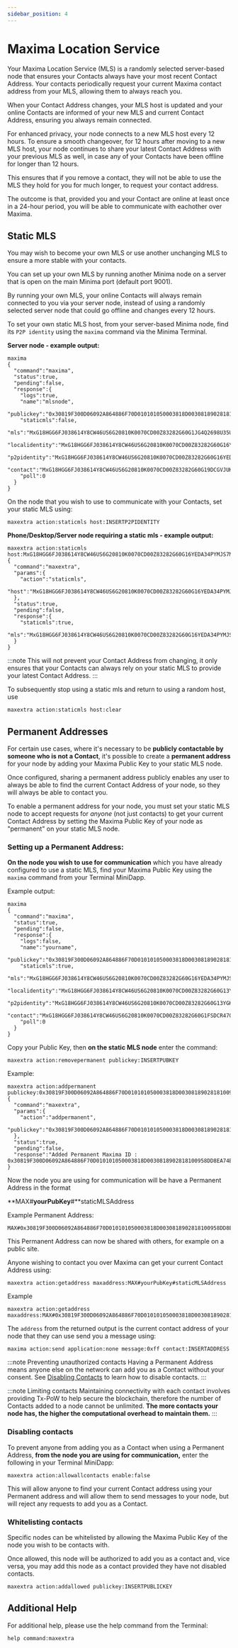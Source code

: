 ```yaml
---
sidebar_position: 4
---
```

# Maxima Location Service

Your Maxima Location Service (MLS) is a randomly selected server-based node that ensures your Contacts always have your most recent Contact Address. Your contacts periodically request your current Maxima contact address from your MLS, allowing them to always reach you. 

When your Contact Address changes, your MLS host is updated and your online Contacts are informed of your new MLS and current Contact Address, ensuring you always remain connected. 

For enhanced privacy, your node connects to a new MLS host every 12 hours. To ensure a smooth changeover, for 12 hours after moving to a new MLS host, your node continues to share your latest Contact Address with your previous MLS as well, in case any of your Contacts have been offline for longer than 12 hours.  

This ensures that if you remove a contact, they will not be able to use the MLS they hold for you for much longer, to request your contact address.

The outcome is that, provided you and your Contact are online at least once in a 24-hour period, you will be able to communicate with eachother over Maxima. 


## Static MLS

You may wish to become your own MLS or use another unchanging MLS to ensure a more stable with your contacts.

You can set up your own MLS by running another Minima node on a server that is open on the main Minima port (default port 9001).

By running your own MLS, your online Contacts will always remain connected to you via your server node, instead of using a randomly selected server node that could go offline and changes every 12 hours.

To set your own static MLS host, from your server-based Minima node, find its `P2P identity` using the `maxima` command via the Minima Terminal. 

**Server node - example output:**
```
maxima
{
  "command":"maxima",
  "status":true,
  "pending":false,
  "response":{
    "logs":true,
    "name":"mlsnode",
    "publickey":"0x30819F300D06092A864886F70D010101050003818D00308189028181009570D2AB5CB494803D700ECA81D183140B3C3D255558864917592B40FD48BBE9F583FCBCF1E45DD353DCC74044F6013C86092AF453797003CECEDCFF3CB1690111F8C49B1C80CF994C0C8E1E78C1F45E67B4C4544A13BAC03F45F4B2004B6FB6E694583CC3BBDC38C2CC2518E054D7D810F84E0E59F233CECF21AFBDCFBA0A110203010001",
    "staticmls":false,
    "mls":"MxG18HGG6FJ038614Y8CW46US6G20810K0070CD00Z83282G60G1JG4Q2698U35U5QFQZUYM1QF5R9RC1ZHQKF0D5Z1UCAEVNE862R2B1FCN5N1E27AHNBEMZUWWCY986UF25DNNVZ4N8PHBV76W52BDFCDKBYAPYDAVN3E49RDTQ4JFFSJHKHZQ5F33Q32N5WRCHSCDTGCQ24ZNQQAM8QYW9B7TDMC7R37BD4UTNU04YT9PTYVQ99YJF1SPATJWS10608005NVBJB9@94.131.105.228:9001",
    "localidentity":"MxG18HGG6FJ038614Y8CW46US6G20810K0070CD00Z83282G60G16YEDA34PYMJS7MC82PYEHB2Q5G2SEKGYP5AA6YFABH6S6PKV63ER84ZGVV7TU2RZKHJYPZ5PZD2E7VE8EPR5S6547YAR38SNRPHR9B74QAVK5FEGYEB21QVNE3E28VBB6C46J6NC1JD80AG3T4JW49D7BKWT55GJQGU5FYKUQVBBDEF4GGNN779NTSBK5VRYS604N02BVGPDC10608004W3G98C@172.21.144.1:7001",
    "p2pidentity":"MxG18HGG6FJ038614Y8CW46US6G20810K0070CD00Z83282G60G16YEDA34PYMJS7MC82PYEHB2Q5G2SEKGYP5AA6YFABH6S6PKV63ER84ZGVV7TU2RZKHJYPZ5PZD2E7VE8EPR5S6547YAR38SNRPHR9B74QAVK5FEGYEB21QVNE3E28VBB6C46J6NC1JD80AG3T4JW49D7BKWT55GJQGU5FYKUQVBBDEF4GGNN779NTSBK5VRYS604N02BVGPDC10608004W3G98C@5.64.39.56:9001",
    "contact":"MxG18HGG6FJ038614Y8CW46US6G20810K0070CD00Z83282G60G19DCGVJUKP4Y93Z8NBZE5YAVMTHBZHQ4E4JR04P3J4QJHYWNVFEP5Y1TU7DAJ7WK54KFEHCKNAAZPAV5GAW1GN85JGZHDQCNTE07QZJ43KAY01Y7DHHSG57VBE9NYS4QKTJ2BHS6GUA1AWNT6PZC3VFZV49NGCA48800C49T8TD7J03FASUM3H13QHA7VSFRKA3D0T2RWU9H34106080075P6AZ4@194.163.178.243:9001",
    "poll":0
  }
}
```

On the node that you wish to use to communicate with your Contacts, set your static MLS using: 
```
maxextra action:staticmls host:INSERTP2PIDENTITY
```

**Phone/Desktop/Server node requiring a static mls - example output:**

```
maxextra action:staticmls host:MxG18HGG6FJ038614Y8CW46US6G20810K0070CD00Z83282G60G16YEDA34PYMJS7MC82PYEHB2Q5G2SEKGYP5AA6YFABH6S6PKV63ER84ZGVV7TU2RZKHJYPZ5PZD2E7VE8EPR5S6547YAR38SNRPHR9B74QAVK5FEGYEB21QVNE3E28VBB6C46J6NC1JD80AG3T4JW49D7BKWT55GJQGU5FYKUQVBBDEF4GGNN779NTSBK5VRYS604N02BVGPDC10608004W3G98C@5.64.39.56:9001
{
  "command":"maxextra",
  "params":{
    "action":"staticmls",
    "host":"MxG18HGG6FJ038614Y8CW46US6G20810K0070CD00Z83282G60G16YEDA34PYMJS7MC82PYEHB2Q5G2SEKGYP5AA6YFABH6S6PKV63ER84ZGVV7TU2RZKHJYPZ5PZD2E7VE8EPR5S6547YAR38SNRPHR9B74QAVK5FEGYEB21QVNE3E28VBB6C46J6NC1JD80AG3T4JW49D7BKWT55GJQGU5FYKUQVBBDEF4GGNN779NTSBK5VRYS604N02BVGPDC10608004W3G98C@5.64.39.56:9001"
  },
  "status":true,
  "pending":false,
  "response":{
    "staticmls":true,
    "mls":"MxG18HGG6FJ038614Y8CW46US6G20810K0070CD00Z83282G60G16YEDA34PYMJS7MC82PYEHB2Q5G2SEKGYP5AA6YFABH6S6PKV63ER84ZGVV7TU2RZKHJYPZ5PZD2E7VE8EPR5S6547YAR38SNRPHR9B74QAVK5FEGYEB21QVNE3E28VBB6C46J6NC1JD80AG3T4JW49D7BKWT55GJQGU5FYKUQVBBDEF4GGNN779NTSBK5VRYS604N02BVGPDC10608004W3G98C@5.64.39.56:9001"
  }
}
```

:::note
This will not prevent your Contact Address from changing, it only ensures that your Contacts can always rely on your static MLS to provide your latest Contact Address.
::: 

To subsequently stop using a static mls and return to using a random host, use

```
maxextra action:staticmls host:clear
```

## Permanent Addresses

For certain use cases, where it's necessary to be **publicly contactable by someone who is not a Contact**, it's possible to create a **permanent address** for your node by adding your Maxima Public Key to your static MLS node. 

Once configured, sharing a permanent address publicly enables any user to always be able to find the current Contact Address of your node, so they will always be able to contact you. 

To enable a permanent address for your node, you must set your static MLS node to accept requests for *anyone* (not just contacts) to get your current Contact Address by setting the Maxima Public Key of your node as "permanent" on your static MLS node. 

### Setting up a Permanent Address:

**On the node you wish to use for communication** which you have already configured to use a static MLS, find your Maxima Public Key using the `maxima` command from your Terminal MiniDapp.

Example output:

```
maxima
{
  "command":"maxima",
  "status":true,
  "pending":false,
  "response":{
    "logs":false,
    "name":"yourname",
    "publickey":"0x30819F300D06092A864886F70D010101050003818D0030818902818100958DD8EA74BD3CBEE4D1D8F030781A665AA062ADDE749951BFD45BCA43A3A315BF46788B9BEF67472203893C996FEC2E35C974CD01CEDE3B3BBF62D5B6B00FB546FD77094F07022FBAF82E7766D92EBFBE14623D4A1B677CF2F7EB42A6CCFC5F82530B061914FA22BA0F9D2458B4E4FDC51C843B96F2F77E9617F42979EC240B0203010001",
    "staticmls":true,
    "mls":"MxG18HGG6FJ038614Y8CW46US6G20810K0070CD00Z83282G60G16YEDA34PYMJS7MC82PYEHB2Q5G2SEKGYP5AA6YFABH6S6PKV63ER84ZGVV7TU2RZKHJYPZ5PZD2E7VE8EPR5S6547YAR38SNRPHR9B74QAVK5FEGYEB21QVNE3E28VBB6C46J6NC1JD80AG3T4JW49D7BKWT55GJQGU5FYKUQVBBDEF4GGNN779NTSBK5VRYS604N02BVGPDC10608004W3G98C@5.64.39.56:9001"
    "localidentity":"MxG18HGG6FJ038614Y8CW46US6G20810K0070CD00Z83282G60G13YGKSTHJVZ77NAUBFHV1KPS0MHUZNSCFZQB3V2GN9AKFP12CB9SST1FY5DCN2FMM6MS5PB5RA6WQUM7UGQ9RMH1Q8ECU0YJAA6V271GR1HH7B84J1RT81W2QBWMWJSHRV0A2YVK91MYM6JQVAYSZF22P5U8SJSGTJTEZTS39V19B3KTQHVW9SR4J1T1BW1P6ZBF9K82QGQTBS10608004J5DQZ0@172.29.224.0:9001",
    "p2pidentity":"MxG18HGG6FJ038614Y8CW46US6G20810K0070CD00Z83282G60G13YGKSTHJVZ77NAUBFHV1KPS0MHUZNSCFZQB3V2GN9AKFP12CB9SST1FY5DCN2FMM6MS5PB5RA6WQUM7UGQ9RMH1Q8ECU0YJAA6V271GR1HH7B84J1RT81W2QBWMWJSHRV0A2YVK91MYM6JQVAYSZF22P5U8SJSGTJTEZTS39V19B3KTQHVW9SR4J1T1BW1P6ZBF9K82QGQTBS10608004J5DQZ0@165.0.49.73:9001",
    "contact":"MxG18HGG6FJ038614Y8CW46US6G20810K0070CD00Z83282G60G1FSDCR470HWPNA11N8DN9W2B15VYTRQS6WATHZ975GT1CVPMGDM439HHRUCMBRF3DJASTD8NPVW5EYV26HCGC2EB3N6JNPZF8QM4Q6Q393M049YQ0YB9CSE04Q4JCASWHQA54MMWWD8QARMUJGE1FAHKPF7CF7E87F0QCAU9PBVHT37AEB3MPAW9BGY6672NW12SHMVCS05JGK10608007RWBNFH@91.107.240.131:9001",
    "poll":0
  }
}
```

Copy your Public Key, then **on the static MLS node** enter the command:

```
maxextra action:removepermanent publickey:INSERTPUBKEY
```

Example:

```
maxextra action:addpermanent publickey:0x30819F300D06092A864886F70D010101050003818D0030818902818100958DD8EA74BD3CBEE4D1D8F030781A665AA062ADDE749951BFD45BCA43A3A315BF46788B9BEF67472203893C996FEC2E35C974CD01CEDE3B3BBF62D5B6B00FB546FD77094F07022FBAF82E7766D92EBFBE14623D4A1B677CF2F7EB42A6CCFC5F82530B061914FA22BA0F9D2458B4E4FDC51C843B96F2F77E9617F42979EC240B0203010001
{
  "command":"maxextra",
  "params":{
    "action":"addpermanent",
    "publickey":"0x30819F300D06092A864886F70D010101050003818D0030818902818100958DD8EA74BD3CBEE4D1D8F030781A665AA062ADDE749951BFD45BCA43A3A315BF46788B9BEF67472203893C996FEC2E35C974CD01CEDE3B3BBF62D5B6B00FB546FD77094F07022FBAF82E7766D92EBFBE14623D4A1B677CF2F7EB42A6CCFC5F82530B061914FA22BA0F9D2458B4E4FDC51C843B96F2F77E9617F42979EC240B0203010001"
  },
  "status":true,
  "pending":false,
  "response":"Added Permanent Maxima ID : 0x30819F300D06092A864886F70D010101050003818D0030818902818100958DD8EA74BD3CBEE4D1D8F030781A665AA062ADDE749951BFD45BCA43A3A315BF46788B9BEF67472203893C996FEC2E35C974CD01CEDE3B3BBF62D5B6B00FB546FD77094F07022FBAF82E7766D92EBFBE14623D4A1B677CF2F7EB42A6CCFC5F82530B061914FA22BA0F9D2458B4E4FDC51C843B96F2F77E9617F42979EC240B0203010001"
}
```

Now the node you are using for communication will be have a Permanent Address in the format 

**MAX#**yourPubKey**#**staticMLSAddress

Example Permanent Address:
```
MAX#0x30819F300D06092A864886F70D010101050003818D0030818902818100958DD8EA74BD3CBEE4D1D8F030781A665AA062ADDE749951BFD45BCA43A3A315BF46788B9BEF67472203893C996FEC2E35C974CD01CEDE3B3BBF62D5B6B00FB546FD77094F07022FBAF82E7766D92EBFBE14623D4A1B677CF2F7EB42A6CCFC5F82530B061914FA22BA0F9D2458B4E4FDC51C843B96F2F77E9617F42979EC240B0203010001#MxG18HGG6FJ038614Y8CW46US6G20810K0070CD00Z83282G60G16YEDA34PYMJS7MC82PYEHB2Q5G2SEKGYP5AA6YFABH6S6PKV63ER84ZGVV7TU2RZKHJYPZ5PZD2E7VE8EPR5S6547YAR38SNRPHR9B74QAVK5FEGYEB21QVNE3E28VBB6C46J6NC1JD80AG3T4JW49D7BKWT55GJQGU5FYKUQVBBDEF4GGNN779NTSBK5VRYS604N02BVGPDC10608004W3G98C@5.64.39.56:9001
```

This Permanent Address can now be shared with others, for example on a public site.

Anyone wishing to contact you over Maxima can get your current Contact Address using: 

```
maxextra action:getaddress maxaddress:MAX#yourPubKey#staticMLSAddress
```

Example

```
maxextra action:getaddress maxaddress:MAX#0x30819F300D06092A864886F70D010101050003818D0030818902818100958DD8EA74BD3CBEE4D1D8F030781A665AA062ADDE749951BFD45BCA43A3A315BF46788B9BEF67472203893C996FEC2E35C974CD01CEDE3B3BBF62D5B6B00FB546FD77094F07022FBAF82E7766D92EBFBE14623D4A1B677CF2F7EB42A6CCFC5F82530B061914FA22BA0F9D2458B4E4FDC51C843B96F2F77E9617F42979EC240B0203010001#MxG18HGG6FJ038614Y8CW46US6G20810K0070CD00Z83282G60G16YEDA34PYMJS7MC82PYEHB2Q5G2SEKGYP5AA6YFABH6S6PKV63ER84ZGVV7TU2RZKHJYPZ5PZD2E7VE8EPR5S6547YAR38SNRPHR9B74QAVK5FEGYEB21QVNE3E28VBB6C46J6NC1JD80AG3T4JW49D7BKWT55GJQGU5FYKUQVBBDEF4GGNN779NTSBK5VRYS604N02BVGPDC10608004W3G98C@5.64.39.56:9001
```

The `address` from the returned output is the current contact address of your node that they can use send you a message using: 

```
maxima action:send application:none message:0xff contact:INSERTADDRESS
```

:::note Preventing unauthorized contacts
Having a Permanent Address means anyone else on the network can add you as a Contact without your consent. See [Disabling Contacts](#disabling-contacts) to learn how to disable contacts. 
:::

:::note Limiting contacts
Maintaining connectivity with each contact involves providing Tx-PoW to help secure the blockchain, therefore the number of Contacts added to a node cannot be unlimited. **The more contacts your node has, the higher the computational overhead to maintain them.**
:::

### Disabling contacts

To prevent anyone from adding you as a Contact when using a Permanent Address, **from the node you are using for communication,** enter the following in your Terminal MiniDapp:

```
maxextra action:allowallcontacts enable:false
```

This will allow anyone to find your current Contact address using your Permanent address and will allow them to send messages to your node, but will reject any requests to add you as a Contact. 

### Whitelisting contacts

Specific nodes can be whitelisted by allowing the Maxima Public Key of the node you wish to be contacts with.

Once allowed, this node will be authorized to add you as a contact and, vice versa, you may add this node as a contact provided they have not disabled contacts.

```
maxextra action:addallowed publickey:INSERTPUBLICKEY
```

## Additional Help
For additional help, please use the help command from the Terminal:

```
help command:maxextra
```






